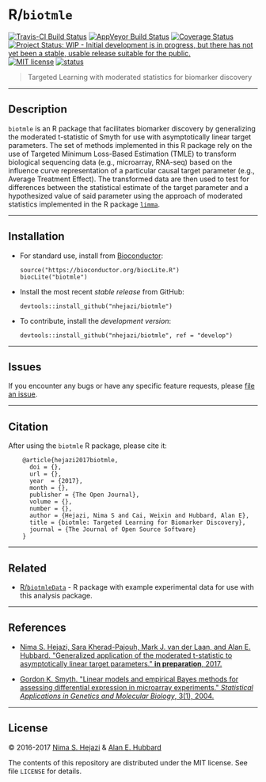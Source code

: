 # R/`biotmle`

[![Travis-CI Build Status](https://travis-ci.org/nhejazi/biotmle.svg?branch=master)](https://travis-ci.org/nhejazi/biotmle)
[![AppVeyor Build  Status](https://ci.appveyor.com/api/projects/status/github/nhejazi/biotmle?branch=master&svg=true)](https://ci.appveyor.com/project/nhejazi/biotmle/)
[![Coverage Status](https://img.shields.io/codecov/c/github/nhejazi/biotmle/master.svg)](https://codecov.io/github/nhejazi/biotmle?branch=master)
[![Project Status: WIP - Initial development is in progress, but there has not yet been a stable, usable release suitable for the public.](http://www.repostatus.org/badges/latest/wip.svg)](http://www.repostatus.org/#wip)
[![MIT license](http://img.shields.io/badge/license-MIT-brightgreen.svg)](http://opensource.org/licenses/MIT)
[![status](http://joss.theoj.org/papers/02be843d9bab1b598187bfbb08ce3949/status.svg)](http://joss.theoj.org/papers/02be843d9bab1b598187bfbb08ce3949)

> Targeted Learning with moderated statistics for biomarker discovery

---

## Description

`biotmle` is an R package that facilitates biomarker discovery by generalizing
the moderated t-statistic of Smyth for use with asymptotically linear target
parameters. The set of methods implemented in this R package rely on the use of
Targeted Minimum Loss-Based Estimation (TMLE) to transform biological sequencing
data (e.g., microarray, RNA-seq) based on the influence curve representation of
a particular causal target parameter (e.g., Average Treatment Effect). The
transformed data are then used to test for differences between the statistical
estimate of the target parameter and a hypothesized value of said parameter
using the approach of moderated statistics implemented in the R package
[`limma`](https://bioconductor.org/packages/release/bioc/html/limma.html).

---

## Installation

- For standard use, install from [Bioconductor](https://bioconductor.org):
  ```
  source("https://bioconductor.org/biocLite.R")
  biocLite("biotmle")
  ```

- Install the most recent _stable release_ from GitHub:
  ```
  devtools::install_github("nhejazi/biotmle")
  ```

- To contribute, install the _development version_:
  ```
  devtools::install_github("nhejazi/biotmle", ref = "develop")
  ```

---

## Issues

If you encounter any bugs or have any specific feature requests, please [file an
issue](https://github.com/nhejazi/biotmle/issues).

---

## Citation

After using the `biotmle` R package, please cite it:

        @article{hejazi2017biotmle,
          doi = {},
          url = {},
          year  = {2017},
          month = {},
          publisher = {The Open Journal},
          volume = {},
          number = {},
          author = {Hejazi, Nima S and Cai, Weixin and Hubbard, Alan E},
          title = {biotmle: Targeted Learning for Biomarker Discovery},
          journal = {The Journal of Open Source Software}
        }

---

## Related

* [R/`biotmleData`](https://github.com/nhejazi/biotmleData) - R package with
    example experimental data for use with this analysis package.

---

## References

* [Nima S. Hejazi, Sara Kherad-Pajouh, Mark J. van der Laan, and Alan E.
    Hubbard. "Generalized application of the moderated t-statistic to
    asymptotically linear target parameters." __in preparation__, 2017.]()

* [Gordon K. Smyth. "Linear models and empirical Bayes methods for assessing
    differential expression in microarray experiments." _Statistical
    Applications in Genetics and Molecular Biology_, 3(1),
    2004.](http://www.statsci.org/smyth/pubs/ebayes.pdf)

---

## License

&copy; 2016-2017 [Nima S. Hejazi](http://nimahejazi.org) & [Alan E.
Hubbard](http://hubbard.berkeley.edu/)

The contents of this repository are distributed under the MIT license. See file
`LICENSE` for details.
